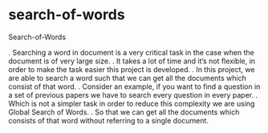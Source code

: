# search-of-words

Search-of-Words



. Searching a word in document is a very critical task in the case when the document is of very large size.
. It takes a lot of time and it’s not flexible, in order to make the task easier this project is developed.
. In this project, we are able to search a word such that we can get all the documents which consist of that word.
. Consider an example, if you want to find a question in a set of previous papers we have to search every question in every paper.
. Which is not a simpler task in order to reduce this complexity we are using Global Search of Words.
. So that we can get all the documents which consists of that word without referring to a single document.
